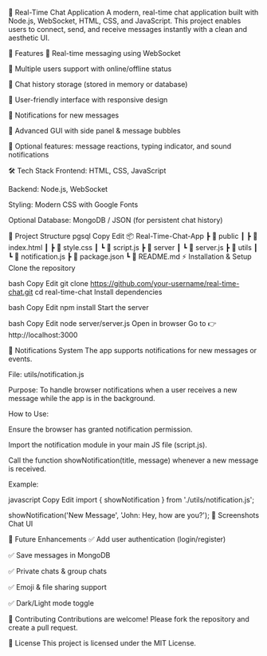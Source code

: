 💬 Real-Time Chat Application
A modern, real-time chat application built with Node.js, WebSocket, HTML, CSS, and JavaScript.
This project enables users to connect, send, and receive messages instantly with a clean and aesthetic UI.

🚀 Features
🔹 Real-time messaging using WebSocket

🔹 Multiple users support with online/offline status

🔹 Chat history storage (stored in memory or database)

🔹 User-friendly interface with responsive design

🔹 Notifications for new messages

🔹 Advanced GUI with side panel & message bubbles

🔹 Optional features: message reactions, typing indicator, and sound notifications

🛠️ Tech Stack
Frontend: HTML, CSS, JavaScript

Backend: Node.js, WebSocket

Styling: Modern CSS with Google Fonts

Optional Database: MongoDB / JSON (for persistent chat history)

📂 Project Structure
pgsql
Copy
Edit
📦 Real-Time-Chat-App
 ┣ 📂 public
 ┃ ┣ 📜 index.html
 ┃ ┣ 📜 style.css
 ┃ ┗ 📜 script.js
 ┣ 📂 server
 ┃ ┗ 📜 server.js
 ┣ 📂 utils
 ┃ ┗ 📜 notification.js
 ┣ 📜 package.json
 ┗ 📜 README.md
⚡ Installation & Setup
Clone the repository

bash
Copy
Edit
git clone https://github.com/your-username/real-time-chat.git
cd real-time-chat
Install dependencies

bash
Copy
Edit
npm install
Start the server

bash
Copy
Edit
node server/server.js
Open in browser
Go to 👉 http://localhost:3000

🔔 Notifications System
The app supports notifications for new messages or events.

File: utils/notification.js

Purpose: To handle browser notifications when a user receives a new message while the app is in the background.

How to Use:

Ensure the browser has granted notification permission.

Import the notification module in your main JS file (script.js).

Call the function showNotification(title, message) whenever a new message is received.

Example:

javascript
Copy
Edit
import { showNotification } from './utils/notification.js';

showNotification('New Message', 'John: Hey, how are you?');
📸 Screenshots
Chat UI

🔮 Future Enhancements
✅ Add user authentication (login/register)

✅ Save messages in MongoDB

✅ Private chats & group chats

✅ Emoji & file sharing support

✅ Dark/Light mode toggle

🤝 Contributing
Contributions are welcome! Please fork the repository and create a pull request.

📜 License
This project is licensed under the MIT License.
